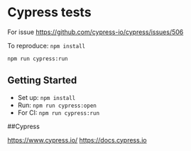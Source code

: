 # Cypress tests

For issue https://github.com/cypress-io/cypress/issues/506

To reproduce:
`npm install`

`npm run cypress:run`

## Getting Started

* Set up: `npm install`
* Run: `npm run cypress:open`
* For CI: `npm run cypress:run`

##Cypress

https://www.cypress.io/
https://docs.cypress.io
